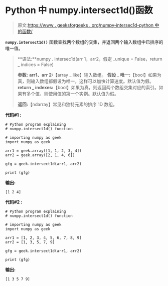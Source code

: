 # Python 中 numpy.intersect1d()函数

> 原文:[https://www . geeksforgeeks . org/numpy-intersec1d-python 中的函数/](https://www.geeksforgeeks.org/numpy-intersect1d-function-in-python/)

**`numpy.intersect1d()`** 函数查找两个数组的交集，并返回两个输入数组中已排序的唯一值。

> **语法:**numpy . intersec1d(arr 1，arr2，假定 _unique = False，return _ indices = False)
> 
> **参数:**
> **arr1、arr 2:**【array _ like】输入数组。
> **假设 _ 唯一:**【bool】如果为真，则输入数组都假设为唯一，这样可以加快计算速度。默认值为假。
> **return _ indexes:**【bool】如果为真，则返回两个数组交集对应的索引。如果有多个值，则使用值的第一个实例。默认值为假。
> 
> **返回:**【ndarray】常见和独特元素的排序 1D 数组。

**代码#1 :**

```
# Python program explaining
# numpy.intersect1d() function

# importing numpy as geek 
import numpy as geek 

arr1 = geek.array([1, 1, 2, 3, 4])
arr2 = geek.array([2, 1, 4, 6])

gfg = geek.intersect1d(arr1, arr2)

print (gfg)
```

**输出:**

```
[1 2 4]

```

**代码#2 :**

```
# Python program explaining
# numpy.intersect1d() function

# importing numpy as geek 
import numpy as geek 

arr1 = [1, 2, 3, 4, 5, 6, 7, 8, 9]
arr2 = [1, 3, 5, 7, 9]

gfg = geek.intersect1d(arr1, arr2)

print (gfg)
```

**输出:**

```
[1 3 5 7 9]

```